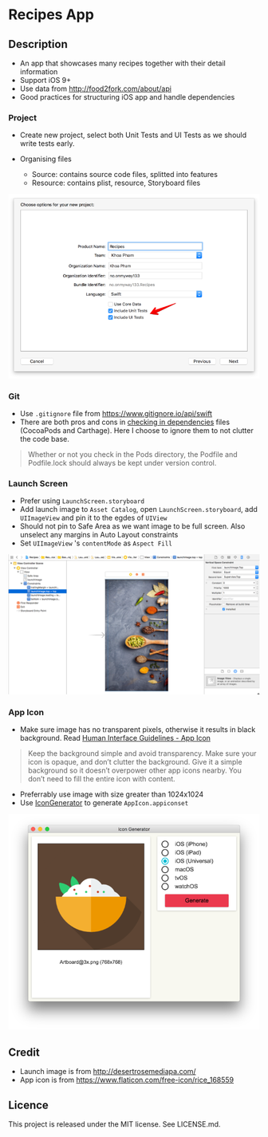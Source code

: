 Recipes App
==

## Description

- An app that showcases many recipes together with their detail information
- Support iOS 9+
- Use data from http://food2fork.com/about/api
- Good practices for structuring iOS app and handle dependencies

### Project

- Create new project, select both Unit Tests and UI Tests as we should write tests early.
- Organising files

  - Source: contains source code files, splitted into features
  - Resource: contains plist, resource, Storyboard files

![](Screenshots/Project.png)

### Git

- Use `.gitignore` file from https://www.gitignore.io/api/swift
- There are both pros and cons in [checking in dependencies](https://guides.cocoapods.org/using/using-cocoapods#should-i-check-the-pods-directory-into-source-control) files (CocoaPods and Carthage). Here I choose to ignore them to not clutter the code base.

> Whether or not you check in the Pods directory, the Podfile and Podfile.lock should always be kept under version control.

### Launch Screen

- Prefer using `LaunchScreen.storyboard`
- Add launch image to `Asset Catalog`, open `LaunchScreen.storyboard`, add `UIImageView` and pin it to the egdes of `UIView`
- Should not pin to Safe Area as we want image to be full screen. Also unselect any margins in Auto Layout constraints
- Set `UIImageView` 's `contentMode` as `Aspect Fill`

![](Screenshots/LaunchScreen.png)

### App Icon

- Make sure image has no transparent pixels, otherwise it results in black background. Read [
Human Interface Guidelines - App Icon](https://developer.apple.com/ios/human-interface-guidelines/icons-and-images/app-icon/)

> Keep the background simple and avoid transparency. Make sure your icon is opaque, and don’t clutter the background. Give it a simple background so it doesn’t overpower other app icons nearby. You don’t need to fill the entire icon with content.

- Preferrably use image with size greater than 1024x1024
- Use [IconGenerator](https://github.com/onmyway133/IconGenerator) to generate `AppIcon.appiconset`

![](Screenshots/AppIcon.png)

## Credit

- Launch image is from http://desertrosemediapa.com/
- App icon is from https://www.flaticon.com/free-icon/rice_168559

## Licence

This project is released under the MIT license. See LICENSE.md.
